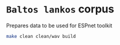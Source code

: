 # `Baltos lankos` corpus

Prepares data to be used for ESPnet toolkit

```bash
make clean clean/wav build
```
